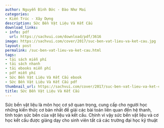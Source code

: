 ```yaml
---
author: Nguyễn Đình Đức - Đào Như Mai
categories:
- Kiến Trúc - Xây Dựng
description: Sức Bền Vật Liệu Và Kết Cấu
download_links:
- info: pdf
  url: https://sachvui.com/download/pdf/3616
image: https://sachvui.com/cover/2017/suc-ben-vat-lieu-va-ket-cau.jpg
layout: post
permalink: /suc-ben-vat-lieu-va-ket-cau.html
tags:
- tải sách miễn phí
- tải sách nhanh
- tải ebooks miễn phí
- pdf miễn phí
- Sức Bền Vật Liệu Và Kết Cấu ebook
- Sức Bền Vật Liệu Và Kết Cấu pdf
thumbnail_url: https://sachvui.com/cover/2017/suc-ben-vat-lieu-va-ket-cau.jpg
title: Sức Bền Vật Liệu Và Kết Cấu
---
```


 <div class="item-desc text-justify"> <p>Sức bền vật liệu là môn học cơ sở quan trọng, cung cấp cho người học những kiến thức cơ bản nhất để giải các bài toán liên quan đến hệ thanh, tính toán sức bền của vật liệu và kết cấu. Chính vì vậy sức bền vật liệu và cơ học kết cấu được giảng dạy cho sinh viên tất cả các trường đại học kỹ thuật</p> </div>